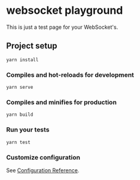 # websocket playground

This is just a test page for your WebSocket's.

## Project setup
```
yarn install
```

### Compiles and hot-reloads for development
```
yarn serve
```

### Compiles and minifies for production
```
yarn build
```

### Run your tests
```
yarn test
```

### Customize configuration
See [Configuration Reference](https://cli.vuejs.org/config/).
